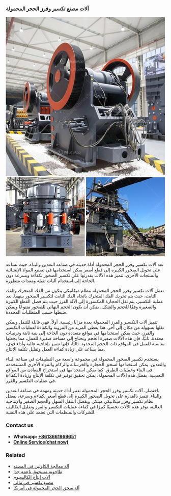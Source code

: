 <h3>آلات مصنع تكسير وفرز الحجر المحمولة</h3><img src='1701746227.jpg' alt=''><p>تعد آلات تكسير وفرز الحجر المحمولة أداة حديثة في صناعة التعدين والبناء، حيث تساعد على تحويل الصخور الكبيرة إلى قطع أصغر يمكن استخدامها في تصنيع المواد الإنشائية والمنتجات الأخرى. تتميز هذه الآلات بقدرتها على تكسير الصخور بكفاءة وبسرعة دون الحاجة إلى استخدام آليات ثقيلة ومعدات متطورة.</p><p>تعمل آلات تكسير وفرز الحجر المحمولة بنظام ميكانيكي يتكون من الفك المتحرك والفك الثابت، حيث يتم تحريك الفك المتحرك باتجاه الفك الثابت لتكسير الصخور بينهما. بعد عملية التكسير، يتم نقل الحجارة المكسورة إلى الآلة الفرز حيث يتم فصل القطع الكبيرة والصغيرة وفقًا للحجم والشكل. يمكن أن يكون الحجم النهائي للصخور متنوعًا ويمكن ضبطها حسب المتطلبات المحددة.</p><p>تتميز آلات التكسير والفرز المحمولة بعدة مزايا رئيسية. أولاً، فهي قابلة للتنقل ويمكن نقلها بسهولة من مكان إلى آخر. هذا يعطي المزيد من المرونة والكفاءة لعمليات التكسير والفرز، حيث يمكن استخدامها في مواقع متعددة دون الحاجة إلى بنية ثابتة وترتيبات معقدة. ثانيًا، فإن هذه الآلات صغيرة الحجم وتحتاج إلى مساحة صغيرة للعمل، مما يجعلها مناسبة للعمل في المواقع ذات الحجم المحدود. ثالثًا، فإنها تتميز بإنتاجية عالية وأداء قوي، مما يساعد على زيادة كفاءة العمل وتقليل تكلفة الإنتاج.</p><p>يستخدم تكسير الصخور المحمولة في مجموعة واسعة من التطبيقات في صناعة البناء والتعدين. يمكن استخدامها لسحق الحجارة والخرسانة والركام والمواد الأخرى المستخدمة في البناء وعمليات الطرق. كما يمكن استخدامها في استخراج المعادن من المواقع التعدينية. بفضل هذه الآلات المحمولة، يمكن تحقيق توفير في تكلفة الإنتاج وزيادة الكفاءة في عمليات التكسير والفرز.</p><p>باختصار، آلات تكسير وفرز الحجر المحمولة تعتبر أداة حديثة ومهمة في صناعة التعدين والبناء. تتميز بالقدرة على تحويل الصخور الكبيرة إلى قطع أصغر بكفاءة وسرعة، بفضل نظام تكسير وفرز ميكانيكي مبتكر. وبفضل التنقل السهل والحجم الصغير والإنتاجية العالية، توفر هذه الآلات تحسينًا كبيرًا في كفاءة عمليات التكسير والفرز وتقليل التكاليف للشركات والمنظمات التي تعتمد على هذه التقنية.</p><h3>Contact us</h3><ul><li><strong>Whatsapp:&nbsp;<a href="https://wa.me/8613661969651">+8613661969651</a></strong></li><li><a href="https://swt.shibang-china.com/?git&amp;zhl&amp;آلات مصنع تكسير وفرز الحجر المحمولة"><strong>Online Service(chat now)</strong></a></li></ul><h3>Related</h3><ul><li><a href='آلة معالجة الكاولين في المصنع.md'>آلة معالجة الكاولين في المصنع</a></li><li><a href='طاحونة مسحوق ناعمة جدا.md'>طاحونة مسحوق ناعمة جدا</a></li><li><a href='آلات إنتاج الكالسيوم.md'>آلات إنتاج الكالسيوم</a></li><li><a href='مصنع تكسير في مالي.md'>مصنع تكسير في مالي</a></li><li><a href='آلة سحق الحجر المحمولة في أمريكا.md'>آلة سحق الحجر المحمولة في أمريكا</a></li></ul>